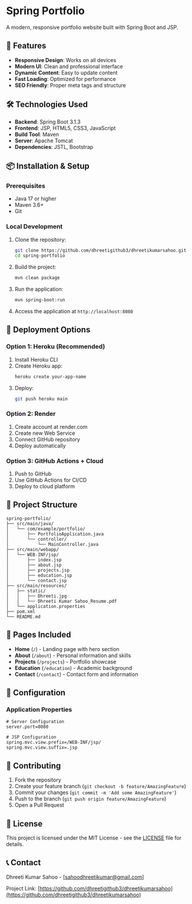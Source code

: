 # Spring Portfolio

A modern, responsive portfolio website built with Spring Boot and JSP.

## 🚀 Features

- **Responsive Design**: Works on all devices
- **Modern UI**: Clean and professional interface
- **Dynamic Content**: Easy to update content
- **Fast Loading**: Optimized for performance
- **SEO Friendly**: Proper meta tags and structure

## 🛠️ Technologies Used

- **Backend**: Spring Boot 3.1.3
- **Frontend**: JSP, HTML5, CSS3, JavaScript
- **Build Tool**: Maven
- **Server**: Apache Tomcat
- **Dependencies**: JSTL, Bootstrap

## 📦 Installation & Setup

### Prerequisites
- Java 17 or higher
- Maven 3.6+
- Git

### Local Development
1. Clone the repository:
   ```bash
   git clone https://github.com/dhreetigithub3/dhreetikumarsahoo.git
   cd spring-portfolio
   ```

2. Build the project:
   ```bash
   mvn clean package
   ```

3. Run the application:
   ```bash
   mvn spring-boot:run
   ```

4. Access the application at `http://localhost:8080`

## 🚀 Deployment Options

### Option 1: Heroku (Recommended)
1. Install Heroku CLI
2. Create Heroku app:
   ```bash
   heroku create your-app-name
   ```
3. Deploy:
   ```bash
   git push heroku main
   ```

### Option 2: Render
1. Create account at render.com
2. Create new Web Service
3. Connect GitHub repository
4. Deploy automatically

### Option 3: GitHub Actions + Cloud
1. Push to GitHub
2. Use GitHub Actions for CI/CD
3. Deploy to cloud platform

## 📁 Project Structure

```
spring-portfolio/
├── src/main/java/
│   └── com/example/portfolio/
│       ├── PortfolioApplication.java
│       └── controller/
│           └── MainController.java
├── src/main/webapp/
│   └── WEB-INF/jsp/
│       ├── index.jsp
│       ├── about.jsp
│       ├── projects.jsp
│       ├── education.jsp
│       └── contact.jsp
├── src/main/resources/
│   ├── static/
│   │   ├── Dhreeti.jpg
│   │   └── Dhreeti Kumar Sahoo_Resume.pdf
│   └── application.properties
├── pom.xml
└── README.md
```

## 🎯 Pages Included

- **Home** (`/`) - Landing page with hero section
- **About** (`/about`) - Personal information and skills
- **Projects** (`/projects`) - Portfolio showcase
- **Education** (`/education`) - Academic background
- **Contact** (`/contact`) - Contact form and information

## 🔧 Configuration

### Application Properties
```properties
# Server Configuration
server.port=8080

# JSP Configuration
spring.mvc.view.prefix=/WEB-INF/jsp/
spring.mvc.view.suffix=.jsp
```

## 🤝 Contributing

1. Fork the repository
2. Create your feature branch (`git checkout -b feature/AmazingFeature`)
3. Commit your changes (`git commit -m 'Add some AmazingFeature'`)
4. Push to the branch (`git push origin feature/AmazingFeature`)
5. Open a Pull Request

## 📄 License

This project is licensed under the MIT License - see the [LICENSE](LICENSE) file for details.

## 📞 Contact

Dhreeti Kumar Sahoo - [sahoodhreetikumar@gmail.com]

Project Link: [https://github.com/dhreetigithub3/dhreetikumarsahoo](https://github.com/dhreetigithub3/dhreetikumarsahoo)
